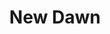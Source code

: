 ---
ee_id: '4507'
site: '1'
type: '5'
title: New Dawn
url: new-dawn
year: '2020'
venue: Louis Vuitton
state_country: Global
pitch: Did an ad campaign 4 LV - both print &amp; in-store. Decked out their flagships
  4 July with dusk &amp; dawns.
ps: ''
imgs: lv-2020-07-web-sm--CVeL.jpg,lv-2020-07-web-sm--DJFW.jpg,lv-2020-07-web-sm--faVh.jpg,lv-2020-07-web-sm--91eI.jpg
things: "[4497] [2020-031-the-light-of-a-new-dawn] 2020-031 The light of a new dawn"
layout: shows
---